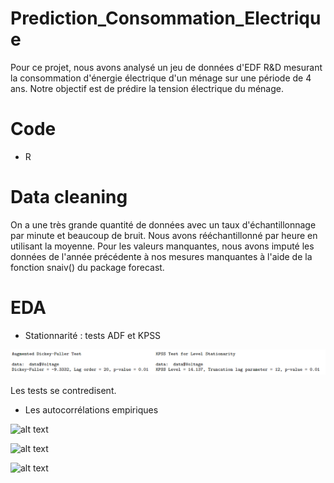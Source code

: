 # Prediction_Consommation_Electrique

Pour ce projet, nous avons analysé un jeu de données d'EDF R&D mesurant la consommation d'énergie électrique d'un ménage sur une période de 4 ans. Notre objectif est de prédire la tension électrique du ménage.

# Code 

- R 

# Data cleaning

On a une très grande quantité de données avec un taux d'échantillonnage par minute et beaucoup de bruit. Nous avons rééchantillonné par heure en utilisant la moyenne. Pour les valeurs manquantes, nous avons imputé les données de l'année précédente à nos mesures manquantes à l'aide de la fonction snaiv() du package forecast. 

# EDA 

- Stationnarité : tests ADF et KPSS 

![alt text](https://github.com/fanny-crt/Prediction_Consommation_Electrique/blob/main/images/test_ADF_KPSS.PNG)

Les tests se contredisent.

- Les autocorrélations empiriques

![alt text](https://github.com/fanny-crt/Fanny_Portfolio/blob/main/images/lagplot_multi.png)

![alt text](https://github.com/fanny-crt/Fanny_Portfolio/blob/main/images/ACF.JPG)

![alt text](https://github.com/fanny-crt/Fanny_Portfolio/blob/main/images/PACF.JPG)
